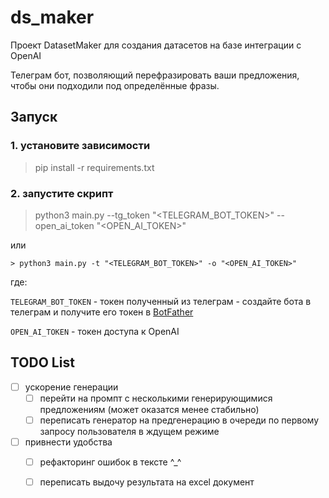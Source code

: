 # ds_maker

Проект DatasetMaker для создания датасетов на базе интеграции с OpenAI

Телеграм бот, позволяющий перефразировать ваши предложения, чтобы они подходили под определённые фразы.

## Запуск

### 1. устанoвите зависимости

> pip install -r requirements.txt

### 2. запустите скрипт

> python3 main.py --tg_token "<TELEGRAM_BOT_TOKEN>" --open_ai_token "<OPEN_AI_TOKEN>"

или

    > python3 main.py -t "<TELEGRAM_BOT_TOKEN>" -o "<OPEN_AI_TOKEN>"  

где:

`TELEGRAM_BOT_TOKEN` - токен полученный из телеграм - создайте бота в телеграм и получите его токен в [BotFather](https://t.me/BotFather)

`OPEN_AI_TOKEN` - токен доступа к OpenAI


## TODO List

- [ ] ускорение генерации
    - [ ] перейти на промпт с несколькими генерирующимися предложениям (может оказатся менее стабильно)
    - [ ] переписать генератор на предгенерацию в очереди по первому запросу пользователя в ждущем режиме
- [ ] привнести удобства
    - [ ] рефакторинг ошибок в тексте ^_^
    - [ ] переписать выдочу результата на excel документ

